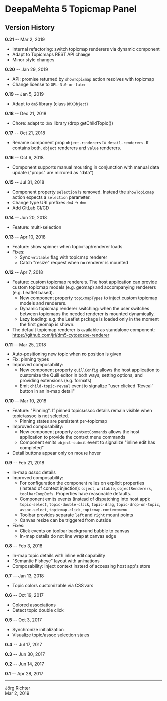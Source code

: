 # DeepaMehta 5 Topicmap Panel

## Version History

**0.21** -- Mar 2, 2019

* Internal refactoring: switch topicmap renderers via dynamic component
* Adapt to Topicmaps REST API change
* Minor style changes

**0.20** -- Jan 29, 2019

* API: promise returned by `showTopicmap` action resolves with topicmap
* Change license to `GPL-3.0-or-later`

**0.19** -- Jan 5, 2019

* Adapt to `dm5` library (class `DMXObject`)

**0.18** -- Dec 21, 2018

* Chore: adapt to `dm5` library (drop getChildTopic())

**0.17** -- Oct 21, 2018

* Rename component prop `object-renderers` to `detail-renderers`. It contains both, `object` renderers and `value` renderers.

**0.16** -- Oct 6, 2018

* Component supports manual mounting in conjunction with manual data update ("props" are mirrored as "data")

**0.15** -- Jul 31, 2018

* Component property `selection` is removed.
  Instead the `showTopicmap` action expects a `selection` parameter.
* Change type URI prefixes `dm4` -> `dmx`
* Add GitLab CI/CD

**0.14** -- Jun 20, 2018

* Feature: multi-selection

**0.13** -- Apr 10, 2018

* Feature: show spinner when topicmap/renderer loads
* Fixes:
    * Sync `writable` flag with topicmap renderer
    * Catch "resize" request when no renderer is mounted

**0.12** -- Apr 7, 2018

* Feature: custom topicmap renderers. The host application can provide custom topicmap models (e.g. geomap) and accompanying renderers (e.g. Leaflet based).
    * New component property `topicmapTypes` to inject custom topicmap models and renderers.
    * Dynamic topicmap renderer switching: when the user switches between topicmaps the needed renderer is mounted dynamically.
    * Lazy loading: e.g. the Leaflet package is loaded only in the moment the first geomap is shown.
* The default topicmap renderer is available as standalone component:
  https://github.com/jri/dm5-cytoscape-renderer

**0.11** -- Mar 25, 2018

* Auto-positioning new topic when no position is given
* Fix: pinning types
* Improved composability:
    * New component property `quillConfig` allows the host application to customize the Quill editor in both ways, setting options, and providing extensions (e.g. formats)
    * Emit `child-topic-reveal` event to signalize "user clicked 'Reveal' button in an in-map detail"

**0.10** -- Mar 10, 2018

* Feature: "Pinning". If pinned topic/assoc details remain visible when topic/assoc is not selected.
    * Pinning states are persistent per-topicmap
* Improved composability:
    * New component property `contextCommands` allows the host application to provide the context menu commands
    * Component emits `object-submit` event to signalize "inline edit has completed"
* Detail buttons appear only on mouse hover

**0.9** -- Feb 21, 2018

* In-map *assoc* details
* Improved composability:
    * For configuration the component relies on explicit properties (instead of context injection): `object`, `writable`, `objectRenderers`, `toolbarCompDefs`. Properties have reasonable defaults.
    * Component emits events (instead of dispatching into host app): `topic-select`, `topic-double-click`, `topic-drag`, `topic-drop-on-topic`, `assoc-select`, `topicmap-click`, `topicmap-contextmenu`
    * Toolbar provides separate `left` and `right` mount points
    * Canvas resize can be triggered from outside
* Fixes:
    * Click events on toolbar background bubble to canvas
    * In-map details do not line wrap at canvas edge

**0.8** -- Feb 3, 2018

* In-map topic details with inline edit capability
* "Semantic Fisheye" layout with animations
* Composability: inject context instead of accessing host app's store

**0.7** -- Jan 13, 2018

* Topic colors customizable via CSS vars

**0.6** -- Oct 19, 2017

* Colored associations
* Detect topic double click

**0.5** -- Oct 3, 2017

* Synchronize initialization
* Visualize topic/assoc selection states

**0.4** -- Jul 17, 2017

**0.3** -- Jun 30, 2017

**0.2** -- Jun 14, 2017

**0.1** -- Apr 28, 2017

------------
Jörg Richter  
Mar 2, 2019
